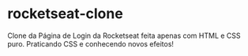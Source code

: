# rocketseat-clone

Clone da Página de Login da Rocketseat feita apenas com HTML e CSS puro.
Praticando CSS e conhecendo novos efeitos!
